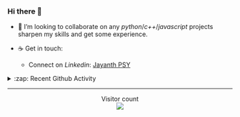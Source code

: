 ### Hi there 👋

<!-- - 🛠 I’m currently interning at [Tower Research Capital](https://www.tower-research.com/) in Core Engineering division. -->

- 👯 I’m looking to collaborate on any *python*/*c++*/*javascript* projects sharpen my skills and get some experience.

- ☕ Get in touch:
  +  Connect on *Linkedin*: [Jayanth PSY](https://www.linkedin.com/in/jayanth-p-b3924812a/)

<!--- ⚡ Fun fact: *Python* is older than *C++* and *Java*. -->

<!-- - :memo: The languages I use these days: 

<img src="https://wakatime.com/share/@j_tesla/e1311265-6285-4c3b-93d5-095ff9619aaf.png" width="700"/>
 -->
<details>
  <summary>:zap: Recent Github Activity</summary>
  
<!--START_SECTION:activity-->
1. 🎉 Merged PR [#129](https://github.com/j-tesla/blog-list/pull/129) in [j-tesla/blog-list](https://github.com/j-tesla/blog-list)
2. 🎉 Merged PR [#131](https://github.com/j-tesla/blog-list/pull/131) in [j-tesla/blog-list](https://github.com/j-tesla/blog-list)
3. 🎉 Merged PR [#127](https://github.com/j-tesla/blog-list/pull/127) in [j-tesla/blog-list](https://github.com/j-tesla/blog-list)
4. 🎉 Merged PR [#125](https://github.com/j-tesla/blog-list/pull/125) in [j-tesla/blog-list](https://github.com/j-tesla/blog-list)
5. ❌ Closed PR [#1](https://github.com/j-tesla/this-aint-my-last-ride/pull/1) in [j-tesla/this-aint-my-last-ride](https://github.com/j-tesla/this-aint-my-last-ride)
<!--END_SECTION:activity-->

</details>

-----

<p align="center"> 
  Visitor count<br>
  <img src="https://profile-counter.glitch.me/j-tesla/count.svg" />
</p>












<!--
**j-tesla/j-tesla** is a ✨ _special_ ✨ repository because its `README.md` (this file) appears on your GitHub profile.

Here are some ideas to get you started:

- 🔭 I’m currently working on ...
- 🌱 I’m currently learning ...
- 👯 I’m looking to collaborate on ...
- 🤔 I’m looking for help with ...
- 💬 Ask me about ...
- 📫 How to reach me: ...
- 😄 Pronouns: ...
- ⚡ Fun fact: ...
-->

